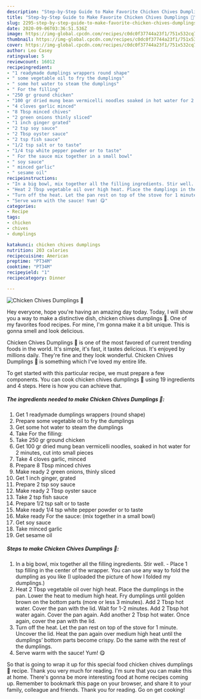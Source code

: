```yaml
---
description: "Step-by-Step Guide to Make Favorite Chicken Chives Dumplings 🥟"
title: "Step-by-Step Guide to Make Favorite Chicken Chives Dumplings 🥟"
slug: 2295-step-by-step-guide-to-make-favorite-chicken-chives-dumplings
date: 2020-09-06T03:36:51.536Z
image: https://img-global.cpcdn.com/recipes/c0dc0f37744a23f1/751x532cq70/chicken-chives-dumplings-🥟-recipe-main-photo.jpg
thumbnail: https://img-global.cpcdn.com/recipes/c0dc0f37744a23f1/751x532cq70/chicken-chives-dumplings-🥟-recipe-main-photo.jpg
cover: https://img-global.cpcdn.com/recipes/c0dc0f37744a23f1/751x532cq70/chicken-chives-dumplings-🥟-recipe-main-photo.jpg
author: Leo Casey
ratingvalue: 5
reviewcount: 16012
recipeingredient:
- "1 readymade dumplings wrappers round shape"
- " some vegetable oil to fry the dumplings"
- " some hot water to steam the dumplings"
- " For the filling"
- "250 gr ground chicken"
- "100 gr dried mung bean vermicelli noodles soaked in hot water for 2 minutes cut into small pieces"
- "4 cloves garlic minced"
- "8 Tbsp minced chives"
- "2 green onions thinly sliced"
- "1 inch ginger grated"
- "2 tsp soy sauce"
- "2 Tbsp oyster sauce"
- "2 tsp fish sauce"
- "1/2 tsp salt or to taste"
- "1/4 tsp white pepper powder or to taste"
- " For the sauce mix together in a small bowl"
- " soy sauce"
- " minced garlic"
- " sesame oil"
recipeinstructions:
- "In a big bowl, mix together all the filling ingredients. Stir well. Place 1 tsp filling in the center of the wrapper. You can use any way to fold the dumpling as you like (I uploaded the picture of how I folded my dumplings.)"
- "Heat 2 Tbsp vegetable oil over high heat. Place the dumplings in the pan. Lower the heat to medium high heat. Fry dumplings until golden brown on the bottom parts (more or less 3 minutes). Add 2 Tbsp hot water. Cover the pan with the lid. Wait for 1-2 minutes. Add 2 Tbsp hot water again. Cover the pan again. Add another 2 Tbsp hot water. Once again, cover the pan with the lid."
- "Turn off the heat. Let the pan rest on top of the stove for 1 minute. Uncover the lid. Heat the pan again over medium high heat until the dumplings’ bottom parts become crispy. Do the same with the rest of the dumplings."
- "Serve warm with the sauce! Yum! 😋"
categories:
- Recipe
tags:
- chicken
- chives
- dumplings

katakunci: chicken chives dumplings 
nutrition: 203 calories
recipecuisine: American
preptime: "PT34M"
cooktime: "PT34M"
recipeyield: "1"
recipecategory: Dinner

---
```



![Chicken Chives Dumplings 🥟](https://img-global.cpcdn.com/recipes/c0dc0f37744a23f1/751x532cq70/chicken-chives-dumplings-🥟-recipe-main-photo.jpg)

Hey everyone, hope you're having an amazing day today. Today, I will show you a way to make a distinctive dish, chicken chives dumplings 🥟. One of my favorites food recipes. For mine, I'm gonna make it a bit unique. This is gonna smell and look delicious.



Chicken Chives Dumplings 🥟 is one of the most favored of current trending foods in the world. It's simple, it's fast, it tastes delicious. It's enjoyed by millions daily. They're fine and they look wonderful. Chicken Chives Dumplings 🥟 is something which I've loved my entire life.


To get started with this particular recipe, we must prepare a few components. You can cook chicken chives dumplings 🥟 using 19 ingredients and 4 steps. Here is how you can achieve that.

<!--inarticleads1-->

##### The ingredients needed to make Chicken Chives Dumplings 🥟:

1. Get 1 readymade dumplings wrappers (round shape)
1. Prepare  some vegetable oil to fry the dumplings
1. Get  some hot water to steam the dumplings
1. Take  For the filling:
1. Take 250 gr ground chicken
1. Get 100 gr dried mung bean vermicelli noodles, soaked in hot water for 2 minutes, cut into small pieces
1. Take 4 cloves garlic, minced
1. Prepare 8 Tbsp minced chives
1. Make ready 2 green onions, thinly sliced
1. Get 1 inch ginger, grated
1. Prepare 2 tsp soy sauce
1. Make ready 2 Tbsp oyster sauce
1. Take 2 tsp fish sauce
1. Prepare 1/2 tsp salt or to taste
1. Make ready 1/4 tsp white pepper powder or to taste
1. Make ready  For the sauce: (mix together in a small bowl)
1. Get  soy sauce
1. Take  minced garlic
1. Get  sesame oil




<!--inarticleads2-->

##### Steps to make Chicken Chives Dumplings 🥟:

1. In a big bowl, mix together all the filling ingredients. Stir well. - Place 1 tsp filling in the center of the wrapper. You can use any way to fold the dumpling as you like (I uploaded the picture of how I folded my dumplings.)
1. Heat 2 Tbsp vegetable oil over high heat. Place the dumplings in the pan. Lower the heat to medium high heat. Fry dumplings until golden brown on the bottom parts (more or less 3 minutes). Add 2 Tbsp hot water. Cover the pan with the lid. Wait for 1-2 minutes. Add 2 Tbsp hot water again. Cover the pan again. Add another 2 Tbsp hot water. Once again, cover the pan with the lid.
1. Turn off the heat. Let the pan rest on top of the stove for 1 minute. Uncover the lid. Heat the pan again over medium high heat until the dumplings’ bottom parts become crispy. Do the same with the rest of the dumplings.
1. Serve warm with the sauce! Yum! 😋




So that is going to wrap it up for this special food chicken chives dumplings 🥟 recipe. Thank you very much for reading. I'm sure that you can make this at home. There's gonna be more interesting food at home recipes coming up. Remember to bookmark this page on your browser, and share it to your family, colleague and friends. Thank you for reading. Go on get cooking!
